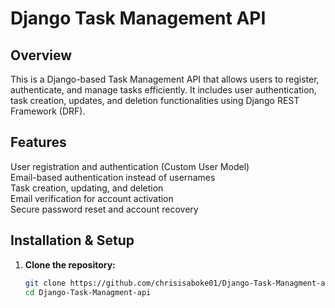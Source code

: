 # Django Task Management API

## Overview
This is a Django-based Task Management API that allows users to register, authenticate, and manage tasks efficiently. It includes user authentication, task creation, updates, and deletion functionalities using Django REST Framework (DRF).

## Features
User registration and authentication (Custom User Model)  
Email-based authentication instead of usernames  
Task creation, updating, and deletion  
 Email verification for account activation  
 Secure password reset and account recovery  

## Installation & Setup
1. **Clone the repository:**  
   ```bash
   git clone https://github.com/chrisisaboke01/Django-Task-Managment-api.git
   cd Django-Task-Managment-api
